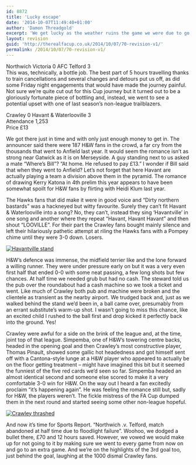```yaml
---
id: 8872
title: 'Lucky escape'
date: '2014-10-07T11:49:40+01:00'
author: 'Damon Threadgold'
excerpt: 'We get lucky as the weather ruins the game we were due to go and see but failed, choosing instead to visit Crawley Town to see Havant take on the Sussex side.'
layout: revision
guid: 'http://therealfacup.co.uk/2014/10/07/70-revision-v1/'
permalink: /2014/10/07/70-revision-v1/
---
```


Northwich Victoria 0 AFC Telford 3  
This was, technically, a bottle job. The best part of 5 hours travelling thanks to train cancellations and several changes and detours put us off, as did some Friday night engagements that would have made the journey painful. Not sure we’re quite cut out for this Cup journey but it turned out to be a gloriously fortunate piece of bottling and, instead, we went to see a potential upset with one of last season’s non-league trailblazers.

Crawley 0 Havant &amp; Waterlooville 3  
Attendance 1,253  
Price £13

We got there just in time and with only just enough money to get in. The announcer said there were 187 H&amp;W fans in the crowd, a far cry from the thousands that went to Anfield last year. It would seem the romance isn’t as strong near Gatwick as it is on Merseyside. A guy standing next to us asked a mate “Where’s Bill”? “At home. He refused to pay £13.” I wonder if Bill said that when they went to Anfield? Let’s not forget that here Havant are actually playing a team a division above them in the pyramid. The romance of drawing Kerry Katona in 4th prelim this year appears to have been somewhat spoilt for H&amp;W fans by flirting with Heidi Klum last year.

The Hawks fans that did make it were in good voice and “Dirty northern bastards” was a hackneyed but witty favourite. Surely they can’t fit Havant &amp; Waterlooville into a song? No, they can’t, instead they sing ‘Havantville’ in one song and another where they repeat “Havant, Havant Havant” and then shout “LOOVILLE”. For their part the Crawley fans bought mainly silence and left their hilariously pathetic attempt at riling the Hawks fans with a Pompey chime until they were 3-0 down. Losers.

<span style="color: #c0c0c0;">[![Havantville stand](http://lh5.ggpht.com/_3L4_Y2OBz2M/SlMZcXr0obI/AAAAAAAAACU/zPs_f6Wmrq4/s160-c/dsc01505.jpg)](http://lh5.ggpht.com/_3L4_Y2OBz2M/SlMZcXr0obI/AAAAAAAAACU/zPs_f6Wmrq4/dsc01505.jpg?imgmax=640)</span>

H&amp;W’s defence was immense, the midfield terrier like and the lone forward a willing runner. They were under pressure early on but it was a very even first half that ended 0-0 with some neat passing, a few long shots but few chances. At half time we needed grub but had no cash. The steward told us the pub over the roundabout had a cash machine so we took a ticket and went. Like much of Crawley both pub and machine were broken and the clientele as transient as the nearby airport. We trudged back and, just as we walked behind the stand we’d been in, a ball came over, presumably from an errant substitute’s warm-up shot. I wasn’t going to miss this chance, like an excited child I rushed to the ball first and drop kicked it perfectly back into the ground. Yes!

Crawley were awful for a side on the brink of the league and, at the time, joint top of that league. Simpemba, one of H&amp;W’s towering centre backs, headed in the opening goal and then Crawley’s most constructive player, Thomas Pinault, showed some gallic hot headedness and got himself sent off with a Cantona-style lunge at a H&amp;W player who appeared to actually be on the floor getting treatment – might have imagined this bit but it seemed the funniest of the five red cards we’d seen so far. Simpemba headed an almost identical second and someone else scored to make it a very comfortable 3-0 win for H&amp;W. On the way out I heard a fan excitedly proclaim “it’s happening again”. He was feeling the romance still but, sadly for H&amp;W, the players weren’t. The fickle mistress of the FA Cup dumped them in the next round and started seeing some other non-league hopeful.

[![Crawley thrashed](http://lh5.ggpht.com/_3L4_Y2OBz2M/SlMZcruTDvI/AAAAAAAAACY/3PTSX6Yxyhs/s160-c/dsc01507.jpg)](http://lh5.ggpht.com/_3L4_Y2OBz2M/SlMZcruTDvI/AAAAAAAAACY/3PTSX6Yxyhs/dsc01507.jpg?imgmax=640)

And now it’s time for Sports Report. “Northwich .v. Telford, match abandoned at half time due to floodlight failure”. Woohoo, we dodged a bullet there, £70 and 12 hours saved. However, we vowed we would make up for not going to it by making sure we went to every game from now on and go to an extra game. And we’re on the highlights of the 3rd goal too, just behind the goal, laughing at the 1000 dismal Crawley fans.